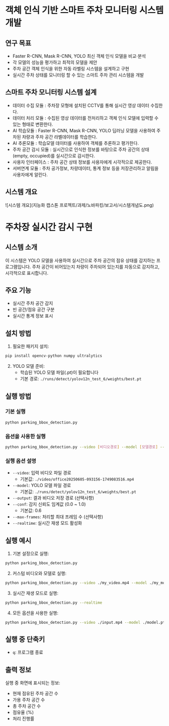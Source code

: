 # 객체 인식 기반 스마트 주차 모니터링 시스템 개발

## 연구 목표
   - Faster R-CNN, Mask R-CNN, YOLO 최신 객체 인식 모델을 비교·분석
   - 각 모델의 성능을 평가하고 최적의 모델을 제안
   - 주차 공간 객체 인식을 위한 자동 라벨링 시스템을 설계하고 구현
   - 실시간 주차 상태를 모니터링 할 수 있는 스마트 주차 관리 시스템을 개발


## 스마트 주차 모니터링 시스템 설계
   - 데이터 수집 모듈 : 주차장 모형에 설치된 CCTV를 통해 실시간 영상 데이터 수집한다. 
   - 데이터 처리 모듈 : 수집된 영상 데이터를 전처리하고 객체 인식 모델에 입력할 수 있는 형태로 변환한다.
   - AI 학습모듈 : Faster R-CNN, Mask R-CNN, YOLO 딥러닝 모델을 사용하여 주차된 차량과 주차 공간 라벨데이터를 학습한다.
   - AI 추론모듈 : 학습모델 데이터를 사용하여 객체를 추론하고 평가한다.
   - 주차 공간 감시 모듈 : 실시간으로 인식한 정보를 바탕으로 주차 공간의 상태(empty, occupied)를 실시간으로 감시한다.
   - 사용자 인터페이스 : 주차 공간 상태 정보를 사용자에게 시각적으로 제공한다.
   - 서버연계 모듈 : 주차 공가정보, 차량데이터, 통계 정보 등을 저장관리하고 알림을 사용자에게 알린다.

## 시스템 개요
![시스템 개요](지능화 캡스톤 프로젝트/과제/노바파킹/보고서/시스템개념도.png)



# 주차장 실시간 감시 구현

## 시스템 소개

이 시스템은 YOLO 모델을 사용하여 실시간으로 주차 공간의 점유 상태를 감지하는 프로그램입니다. 주차 공간이 비어있는지 차량이 주차되어 있는지를 자동으로 감지하고, 시각적으로 표시합니다.

## 주요 기능

- 실시간 주차 공간 감지
- 빈 공간/점유 공간 구분
- 실시간 통계 정보 표시


## 설치 방법

1. 필요한 패키지 설치:
```bash
pip install opencv-python numpy ultralytics
```

2. YOLO 모델 준비:
   - 학습된 YOLO 모델 파일(.pt)이 필요합니다
   - 기본 경로: `./runs/detect/yolov12n_test_6/weights/best.pt`

## 실행 방법

### 기본 실행
```bash
python parking_bbox_detection.py
```

### 옵션을 사용한 실행
```bash
python parking_bbox_detection.py --video [비디오경로] --model [모델경로] --output [출력경로] --conf [신뢰도] --realtime
```

### 실행 옵션 설명

- `--video`: 입력 비디오 파일 경로
  - 기본값: `./video/office20250605-093156-1749083516.mp4`
- `--model`: YOLO 모델 파일 경로
  - 기본값: `./runs/detect/yolov12n_test_6/weights/best.pt`
- `--output`: 결과 비디오 저장 경로 (선택사항)
- `--conf`: 감지 신뢰도 임계값 (0.0 ~ 1.0)
  - 기본값: 0.6
- `--max-frames`: 처리할 최대 프레임 수 (선택사항)
- `--realtime`: 실시간 재생 모드 활성화

## 실행 예시

1. 기본 설정으로 실행:
```bash
python parking_bbox_detection.py
```

2. 커스텀 비디오와 모델로 실행:
```bash
python parking_bbox_detection.py --video ./my_video.mp4 --model ./my_model.pt
```

3. 실시간 재생 모드로 실행:
```bash
python parking_bbox_detection.py --realtime
```

4. 모든 옵션을 사용한 실행:
```bash
python parking_bbox_detection.py --video ./input.mp4 --model ./model.pt --output ./result.mp4 --conf 0.5 --max-frames 1000 --realtime
```

## 실행 중 단축키

- `q`: 프로그램 종료


## 출력 정보

실행 중 화면에 표시되는 정보:
- 현재 점유된 주차 공간 수
- 가용 주차 공간 수
- 총 주차 공간 수
- 점유율 (%)
- 처리 진행률

